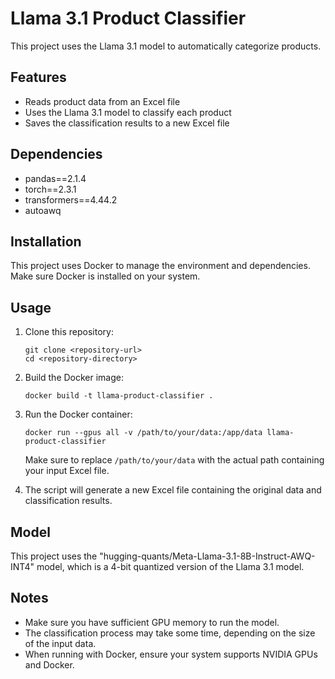# Llama 3.1 Product Classifier

This project uses the Llama 3.1 model to automatically categorize products.

## Features

- Reads product data from an Excel file
- Uses the Llama 3.1 model to classify each product
- Saves the classification results to a new Excel file

## Dependencies

- pandas==2.1.4
- torch==2.3.1
- transformers==4.44.2
- autoawq

## Installation

This project uses Docker to manage the environment and dependencies. Make sure Docker is installed on your system.

## Usage

1. Clone this repository:

   ```
   git clone <repository-url>
   cd <repository-directory>
   ```

2. Build the Docker image:

   ```
   docker build -t llama-product-classifier .
   ```

3. Run the Docker container:

   ```
   docker run --gpus all -v /path/to/your/data:/app/data llama-product-classifier
   ```

   Make sure to replace `/path/to/your/data` with the actual path containing your input Excel file.

4. The script will generate a new Excel file containing the original data and classification results.

## Model

This project uses the "hugging-quants/Meta-Llama-3.1-8B-Instruct-AWQ-INT4" model, which is a 4-bit quantized version of the Llama 3.1 model.

## Notes

- Make sure you have sufficient GPU memory to run the model.
- The classification process may take some time, depending on the size of the input data.
- When running with Docker, ensure your system supports NVIDIA GPUs and Docker.